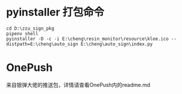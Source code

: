 # pyinstaller 打包命令
``` shell
cd D:\zzu_sign_pkg
pipenv shell
pyinstaller -D -c -i E:\cheng\resin_monitor\resource\klee.ico --distpath=E:\cheng\auto_sign E:\cheng\auto_sign\index.py
```

# OnePush
来自银弹大佬的推送包，详情请查看OnePush内的readme.md